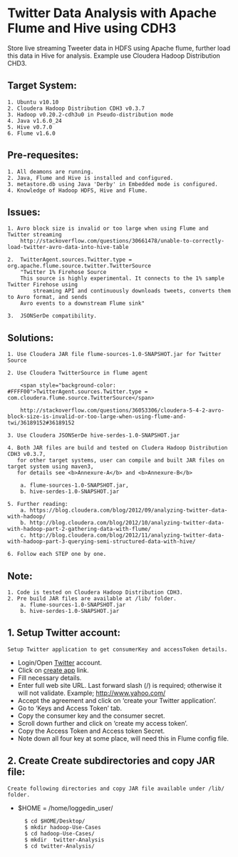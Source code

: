# Twitter Data Analysis with Apache Flume and Hive using CDH3
Store live streaming Tweeter data in HDFS using Apache flume, further load this data in Hive for analysis. Example use Cloudera Hadoop Distribution CHD3.

## Target System:
	1. Ubuntu v10.10
	2. Cloudera Hadoop Distribution CDH3 v0.3.7
	3. Hadoop v0.20.2-cdh3u0 in Pseudo-distribution mode
	4. Java v1.6.0_24
	5. Hive v0.7.0
	6. Flume v1.6.0

## Pre-requesites:
	1. All deamons are running.
	2. Java, Flume and Hive is installed and configured.
	3. metastore.db using Java 'Derby' in Embedded mode is configured.
	4. Knowledge of Hadoop HDFS, Hive and Flume.

## Issues:
	1. Avro block size is invalid or too large when using Flume and Twitter streaming
		http://stackoverflow.com/questions/30661478/unable-to-correctly-load-twitter-avro-data-into-hive-table

	2. 	TwitterAgent.sources.Twitter.type = org.apache.flume.source.twitter.TwitterSource
		"Twitter 1% Firehose Source
		This source is highly experimental. It connects to the 1% sample Twitter Firehose using 
	        streaming API and continuously downloads tweets, converts them to Avro format, and sends 
		Avro events to a downstream Flume sink"		

	3. 	JSONSerDe compatibility.

## Solutions:
	1. Use Cloudera JAR file flume-sources-1.0-SNAPSHOT.jar for Twitter Source
	
	2. Use Cloudera TwitterSource in flume agent
		
		<span style="background-color: #FFFF00">TwitterAgent.sources.Twitter.type =  com.cloudera.flume.source.TwitterSource</span>

		http://stackoverflow.com/questions/36053306/cloudera-5-4-2-avro-block-size-is-invalid-or-too-large-when-using-flume-and-twi/36189152#36189152
	
	3. Use Cloudera JSONSerDe hive-serdes-1.0-SNAPSHOT.jar
	
	4. Both JAR files are build and tested on Cludera Hadoop Distribution CDH3 v0.3.7, 
	   for other target systems, user can compile and built JAR files on target system using maven3, 
	   for details see <b>Annexure-A</b> and <b>Annexure-B</b>

		a. flume-sources-1.0-SNAPSHOT.jar, 
		b. hive-serdes-1.0-SNAPSHOT.jar 

	5. Further reading:
		a. https://blog.cloudera.com/blog/2012/09/analyzing-twitter-data-with-hadoop/
		b. http://blog.cloudera.com/blog/2012/10/analyzing-twitter-data-with-hadoop-part-2-gathering-data-with-flume/
		c. http://blog.cloudera.com/blog/2012/11/analyzing-twitter-data-with-hadoop-part-3-querying-semi-structured-data-with-hive/

	6. Follow each STEP one by one.

## Note:
	1. Code is tested on Cloudera Hadoop Distribution CDH3. 
	2. Pre build JAR files are available at /lib/ folder.
		a. flume-sources-1.0-SNAPSHOT.jar
		b. hive-serdes-1.0-SNAPSHOT.jar


## 1. Setup Twitter account:

	Setup Twitter application to get consumerKey and accessToken details.

* Login/Open [Twitter](https://www.twitter.com/) account.
* Click on [create app](https://apps.twitter.com/app) link.
* Fill necessary details.
* Enter full web site URL. Last forward slash (/) is required; otherwise it will not validate. Example;
	<http://www.yahoo.com/>
* Accept the agreement and click on ‘create your Twitter application’.
* Go to ‘Keys and Access Token’ tab.
* Copy the consumer key and the consumer secret.
* Scroll down further and click on ‘create my access token’.
* Copy the Access Token and Access token Secret.
* Note down all four key at some place, will need this in Flume config file.


## 2. Create Create subdirectories and copy JAR file:

	Create following directories and copy JAR file available under /lib/ folder.
	
* $HOME = /home/loggedin_user/
	
		$ cd $HOME/Desktop/
		$ mkdir hadoop-Use-Cases
		$ cd hadoop-Use-Cases/	
		$ mkdir  twitter-Analysis
		$ cd twitter-Analysis/









